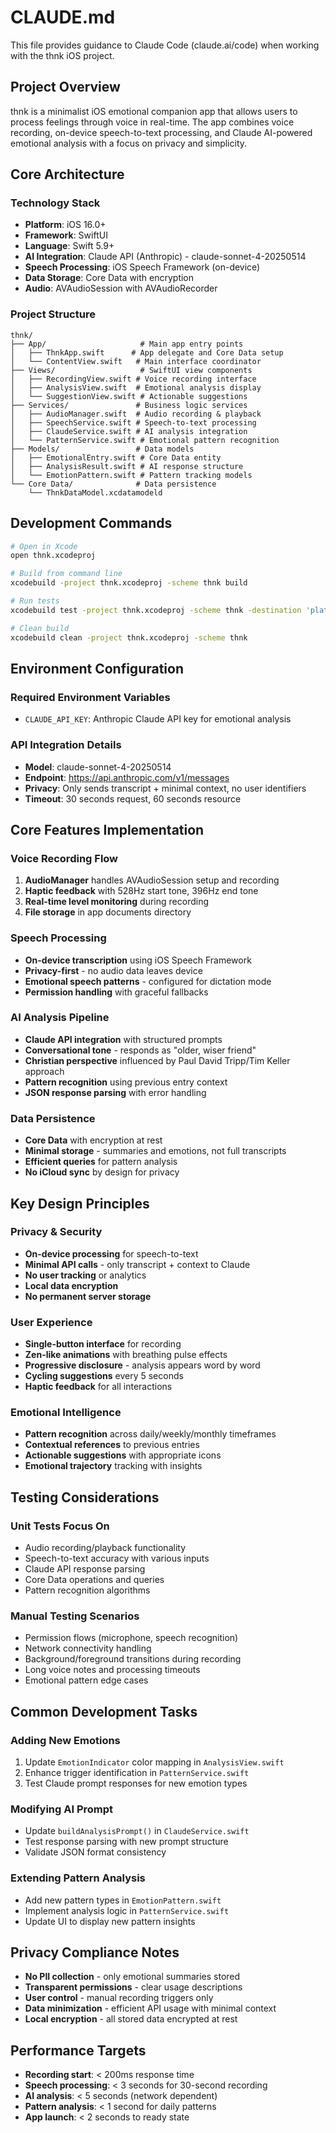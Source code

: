 # CLAUDE.md

This file provides guidance to Claude Code (claude.ai/code) when working with the thnk iOS project.

## Project Overview

thnk is a minimalist iOS emotional companion app that allows users to process feelings through voice in real-time. The app combines voice recording, on-device speech-to-text processing, and Claude AI-powered emotional analysis with a focus on privacy and simplicity.

## Core Architecture

### Technology Stack
- **Platform**: iOS 16.0+
- **Framework**: SwiftUI
- **Language**: Swift 5.9+
- **AI Integration**: Claude API (Anthropic) - claude-sonnet-4-20250514
- **Speech Processing**: iOS Speech Framework (on-device)
- **Data Storage**: Core Data with encryption
- **Audio**: AVAudioSession with AVAudioRecorder

### Project Structure
```
thnk/
├── App/                     # Main app entry points
│   ├── ThnkApp.swift      # App delegate and Core Data setup
│   └── ContentView.swift   # Main interface coordinator
├── Views/                   # SwiftUI view components
│   ├── RecordingView.swift # Voice recording interface
│   ├── AnalysisView.swift  # Emotional analysis display
│   └── SuggestionView.swift # Actionable suggestions
├── Services/               # Business logic services
│   ├── AudioManager.swift  # Audio recording & playback
│   ├── SpeechService.swift # Speech-to-text processing
│   ├── ClaudeService.swift # AI analysis integration
│   └── PatternService.swift # Emotional pattern recognition
├── Models/                 # Data models
│   ├── EmotionalEntry.swift # Core Data entity
│   ├── AnalysisResult.swift # AI response structure
│   └── EmotionPattern.swift # Pattern tracking models
└── Core Data/              # Data persistence
    └── ThnkDataModel.xcdatamodeld
```

## Development Commands

```bash
# Open in Xcode
open thnk.xcodeproj

# Build from command line
xcodebuild -project thnk.xcodeproj -scheme thnk build

# Run tests
xcodebuild test -project thnk.xcodeproj -scheme thnk -destination 'platform=iOS Simulator,name=iPhone 15'

# Clean build
xcodebuild clean -project thnk.xcodeproj -scheme thnk
```

## Environment Configuration

### Required Environment Variables
- `CLAUDE_API_KEY`: Anthropic Claude API key for emotional analysis

### API Integration Details
- **Model**: claude-sonnet-4-20250514
- **Endpoint**: https://api.anthropic.com/v1/messages
- **Privacy**: Only sends transcript + minimal context, no user identifiers
- **Timeout**: 30 seconds request, 60 seconds resource

## Core Features Implementation

### Voice Recording Flow
1. **AudioManager** handles AVAudioSession setup and recording
2. **Haptic feedback** with 528Hz start tone, 396Hz end tone
3. **Real-time level monitoring** during recording
4. **File storage** in app documents directory

### Speech Processing
- **On-device transcription** using iOS Speech Framework
- **Privacy-first** - no audio data leaves device
- **Emotional speech patterns** - configured for dictation mode
- **Permission handling** with graceful fallbacks

### AI Analysis Pipeline
- **Claude API integration** with structured prompts
- **Conversational tone** - responds as "older, wiser friend"
- **Christian perspective** influenced by Paul David Tripp/Tim Keller approach
- **Pattern recognition** using previous entry context
- **JSON response parsing** with error handling

### Data Persistence
- **Core Data** with encryption at rest
- **Minimal storage** - summaries and emotions, not full transcripts
- **Efficient queries** for pattern analysis
- **No iCloud sync** by design for privacy

## Key Design Principles

### Privacy & Security
- **On-device processing** for speech-to-text
- **Minimal API calls** - only transcript + context to Claude
- **No user tracking** or analytics
- **Local data encryption**
- **No permanent server storage**

### User Experience
- **Single-button interface** for recording
- **Zen-like animations** with breathing pulse effects
- **Progressive disclosure** - analysis appears word by word
- **Cycling suggestions** every 5 seconds
- **Haptic feedback** for all interactions

### Emotional Intelligence
- **Pattern recognition** across daily/weekly/monthly timeframes
- **Contextual references** to previous entries
- **Actionable suggestions** with appropriate icons
- **Emotional trajectory** tracking with insights

## Testing Considerations

### Unit Tests Focus On
- Audio recording/playback functionality
- Speech-to-text accuracy with various inputs
- Claude API response parsing
- Core Data operations and queries
- Pattern recognition algorithms

### Manual Testing Scenarios
- Permission flows (microphone, speech recognition)
- Network connectivity handling
- Background/foreground transitions during recording
- Long voice notes and processing timeouts
- Emotional pattern edge cases

## Common Development Tasks

### Adding New Emotions
1. Update `EmotionIndicator` color mapping in `AnalysisView.swift`
2. Enhance trigger identification in `PatternService.swift`
3. Test Claude prompt responses for new emotion types

### Modifying AI Prompt
- Update `buildAnalysisPrompt()` in `ClaudeService.swift`
- Test response parsing with new prompt structure
- Validate JSON format consistency

### Extending Pattern Analysis
- Add new pattern types in `EmotionPattern.swift`
- Implement analysis logic in `PatternService.swift`
- Update UI to display new pattern insights

## Privacy Compliance Notes

- **No PII collection** - only emotional summaries stored
- **Transparent permissions** - clear usage descriptions
- **User control** - manual recording triggers only
- **Data minimization** - efficient API usage with minimal context
- **Local encryption** - all stored data encrypted at rest

## Performance Targets

- **Recording start**: < 200ms response time
- **Speech processing**: < 3 seconds for 30-second recording
- **AI analysis**: < 5 seconds (network dependent)
- **Pattern analysis**: < 1 second for daily patterns
- **App launch**: < 2 seconds to ready state